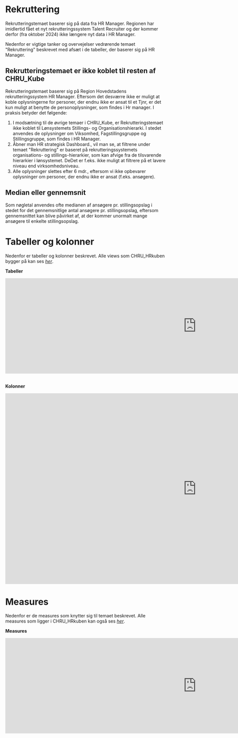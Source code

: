 # Rekruttering
Rekrutteringstemaet baserer sig på data fra HR Manager. Regionen har imidlertid fået et nyt rekrutteringssystem Talent Recruiter og der kommer derfor (fra oktober 2024) ikke længere nyt data i HR Manager. 

Nedenfor er vigtige tanker og overvejelser vedrørende temaet "Rekruttering" beskrevet med afsæt i de tabeller, der baserer sig på HR Manager.

## Rekrutteringstemaet er ikke koblet til resten af CHRU_Kube
Rekrutteringstemaet baserer sig på Region Hovedstadens rekrutteringssystem HR Manager. Eftersom det desværre ikke er muligt at koble oplysningerne for personer, der endnu ikke er ansat til et Tjnr, er det kun muligt at benytte de personoplysninger, som findes i Hr manager. I praksis betyder det følgende:
1) I modsætning til de øvrige temaer i CHRU_Kube, er Rekrutteringstemaet ikke koblet til Lønsystemets Stillings- og Organisationshierarki. I stedet anvendes de oplysninger om Viksomhed, Fagstillingsgruppe og Stillingsgruppe, som findes i HR Manager.
2) Åbner man HR strategisk Dashboard., vil man se, at filtrene under temaet "Rekruttering" er baseret på rekrutteringssystemets organisations- og stillings-hierarkier, som kan afvige fra de tilsvarende hierarkier i lønsystemet. DeDet er f.eks. ikke muligt at filtrere på et lavere niveau end virksomhedsniveau.
3) Alle oplysninger slettes efter 6 mdr., eftersom vi ikke opbevarer oplysninger om personer, der endnu ikke er ansat (f.eks. ansøgere).

## Median eller gennemsnit
Som nøgletal anvendes ofte medianen af ansøgere pr. stillingsopslag i stedet for det gennemsnitlige antal ansøgere pr. stillingsopslag, eftersom gennemsnittet kan blive påvirket af, at der kommer unormalt mange ansøgere til enkelte stillingsopslag.

# Tabeller og kolonner
Nedenfor er tabeller og kolonner beskrevet. Alle views som CHRU_HRkuben bygger på kan ses [*her*](https://github.com/DataOgDigitalisering/versionsstyringViews/tree/Produktion/viewFolder).

<b>Tabeller</b>
<center>
<iframe width="1200" height="300" frameborder="0" scrolling="no" src="https://regionh-my.sharepoint.com/personal/tanja_olsen_la_cour_regionh_dk/_layouts/15/Doc.aspx?sourcedoc={8d5cf238-e8c7-40f1-bf4f-139fc065219d}&action=embedview&wdAllowInteractivity=False&Item=Rekruttering_Tabeller&wdHideGridlines=True&wdInConfigurator=True&wdInConfigurator=True"></iframe>
</center>
<br>
 
<b>Kolonner</b>
<center>
<iframe width="1200" height="600" frameborder="0" scrolling="no" src="https://regionh-my.sharepoint.com/personal/tanja_olsen_la_cour_regionh_dk/_layouts/15/Doc.aspx?sourcedoc={8d5cf238-e8c7-40f1-bf4f-139fc065219d}&action=embedview&wdAllowInteractivity=False&Item=Sygefrav%C3%A6r_Kolonner&wdHideGridlines=True&wdInConfigurator=True&wdInConfigurator=True"></iframe>
</center>

# Measures
Nedenfor er de measures som knytter sig til temaet beskrevet. Alle measures som ligger i CHRU_HRkuben kan også ses [*her*](https://github.com/DataOgDigitalisering/CHRU_HRKube/tree/produktion/tables/_Measures/measures).

<b>Measures</b>
<center>
<iframe width="1200" height="300" frameborder="0" scrolling="no" src="https://regionh-my.sharepoint.com/personal/tanja_olsen_la_cour_regionh_dk/_layouts/15/Doc.aspx?sourcedoc={8d5cf238-e8c7-40f1-bf4f-139fc065219d}&action=embedview&wdAllowInteractivity=False&Item=Rekruttering_Measures&wdHideGridlines=True&wdInConfigurator=True&wdInConfigurator=True"></iframe>
</center>
